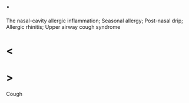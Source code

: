 # .

The nasal-cavity allergic inflammation; Seasonal allergy; Post-nasal drip; Allergic rhinitis; Upper airway cough syndrome

# <

# >

Cough
